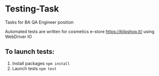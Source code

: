 # Testing-Task
Tasks for BA QA Engineer position

Automated tests are written for cosmetics e-store https://klipshop.lt/ using WebDriver IO

## To launch tests: 
1. Install packages `npm install`
2. Launch tests `npm test`

